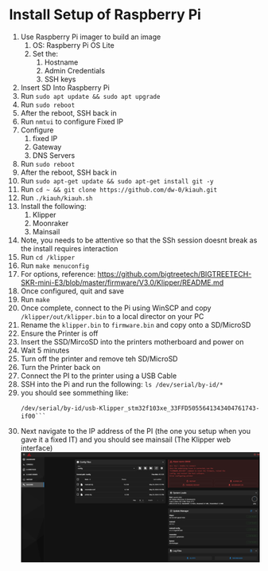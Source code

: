 <!--
Markdown reference: https://www.markdownguide.org/basic-syntax/#ordered-lists
-->

# Install Setup of Raspberry Pi

1. Use Raspberry Pi imager to build an image
	1. OS: Raspberry Pi OS Lite
	1. Set the:
		1. Hostname
		1. Admin Credentials
		1. SSH keys
1. Insert SD Into Raspberry Pi
1. Run `sudo apt update && sudo apt upgrade`
1. Run `sudo reboot`
1. After the reboot, SSH back in
1. Run `nmtui` to configure Fixed IP
1. Configure
    1. fixed IP
    1. Gateway
    1. DNS Servers
1. Run `sudo reboot`
1. After the reboot, SSH back in
1. Run `sudo apt-get update && sudo apt-get install git -y`
1. Run `cd ~ && git clone https://github.com/dw-0/kiauh.git`
1. Run `./kiauh/kiauh.sh`
1. Install the following:
    1. Klipper
    1. Moonraker
    1. Mainsail
1. Note, you needs to be attentive so that the SSh session doesnt break as the install requires interaction
1. Run `cd /klipper`
1. Run `make menuconfig`
1. For options, reference: https://github.com/bigtreetech/BIGTREETECH-SKR-mini-E3/blob/master/firmware/V3.0/Klipper/README.md
1. Once configured, quit and save
1. Run `make`
1. Once complete, connect to the Pi using WinSCP and copy `/klipper/out/klipper.bin` to a local director on your PC
1. Rename the `klipper.bin` to `firmware.bin` and copy onto a SD/MicroSD
1. Ensure the Printer is off
1. Insert the SSD/MircoSD into the printers motherboard and power on
1. Wait 5 minutes
1. Turn off the printer and remove teh SD/MicroSD
1. Turn the Printer back on
1. Connect the PI to the printer using a USB Cable
1. SSH into the Pi and run the following: `ls /dev/serial/by-id/*`
1. you should see sommething like: 
    ```ls /dev/serial/by-id/*
    /dev/serial/by-id/usb-Klipper_stm32f103xe_33FFD5055641343404761743-if00```
1. Next navigate to the IP address of the PI (the one you setup when you gave it a fixed IT) and you should see mainsail (The Klipper web interface)
    ![mailsail web interface image](images/mainsail_01.png)


